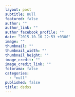 ```yaml
---
layout: post
subtitle: null
featured: false
author: ""
author_link: ""
author_facebook_profile: ""
date: "2015-10-16 22:53 +0300"
image: ""
thumbnail: ""
thumbnail_width: ""
thumbnail_height: ""
image_credit: ""
image_credit_link: ""
fotorama: false
categories: 
  - "null"
published: false
title: dsdss
---
```




